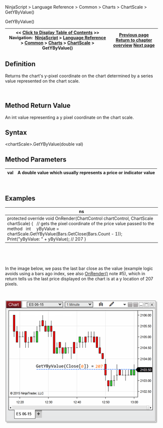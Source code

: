 ﻿


NinjaScript \> Language Reference \> Common \> Charts \> ChartScale \> GetYByValue()






















GetYByValue()







| \<\< [Click to Display Table of Contents](getybyvalue.md) \>\> **Navigation:**     [NinjaScript](ninjascript-1.md) \> [Language Reference](language_reference_wip-1.md) \> [Common](common-1.md) \> [Charts](chart-1.md) \> [ChartScale](chartscale-1.md) \> GetYByValue() | [Previous page](getvaluebyywpf-1.md) [Return to chapter overview](chartscale-1.md) [Next page](getybyvaluewpf-1.md) |
| --- | --- |











## Definition


Returns the chart's y\-pixel coordinate on the chart determined by a series value represented on the chart scale.


 


## Method Return Value


An int value representing a y pixel coordinate on the chart scale.


## 


## Syntax
\<chartScale\>.GetYByValue(double val)


## 


## Method Parameters




| val | A double value which usually represents a price or indicator value |
| --- | --- |



 


## 


## Examples




| ns |
| --- |
| protected override void OnRender(ChartControl chartControl, ChartScale chartScale) {    // gets the pixel coordinate of the price value passed to the method    int     yByValue \= chartScale.GetYByValue(Bars.GetClose(Bars.Count \- 1));      Print("yByValue: " \+ yByValue); // 207 } |



 


 


 In the image below, we pass the last bar close as the value (example logic avoids using a bars ago index, see also [OnRender()](onrender-1.md) note \#5\), which in return tells us the last price displayed on the chart is at a y location of 207 pixels.


 


![getybyvalue](getybyvalue.png)








